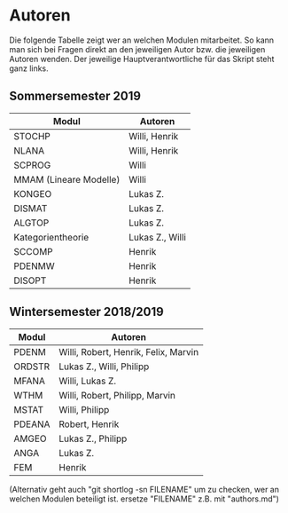 # Autoren

Die folgende Tabelle zeigt wer an welchen Modulen mitarbeitet. So kann man sich bei Fragen direkt an den jeweiligen Autor bzw. die jeweiligen Autoren wenden. 
Der jeweilige Hauptverantwortliche für das Skript steht ganz links.

## Sommersemester 2019

| Modul  | Autoren              			|
| ------ | ------               			|
| STOCHP | Willi, Henrik   |
| NLANA  | Willi, Henrik   |
| SCPROG | Willi	|
| MMAM (Lineare Modelle)  | Willi	|
| KONGEO  | Lukas Z.              			|
| DISMAT | Lukas Z.         			|
| ALGTOP  | Lukas Z.	|
| Kategorientheorie    | Lukas Z., Willi		|
| SCCOMP | Henrik     |
| PDENMW | Henrik     |
| DISOPT | Henrik     |


## Wintersemester 2018/2019

| Modul  | Autoren              			|
| ------ | ------               			|
| PDENM  | Willi, Robert, Henrik, Felix, Marvin  	|
| ORDSTR | Lukas Z., Willi, Philipp			|
| MFANA  | Willi, Lukas Z.			|
| WTHM   | Willi, Robert, Philipp, Marvin	|
| MSTAT  | Willi, Philipp                			|
| PDEANA | Robert, Henrik          			|
| AMGEO  | Lukas Z., Philipp 		|
| ANGA   | Lukas Z.   	|
| FEM    | Henrik				|

(Alternativ geht auch "git shortlog -sn FILENAME" um zu checken, wer an welchen Modulen beteiligt ist. ersetze "FILENAME" z.B. mit "authors.md")
